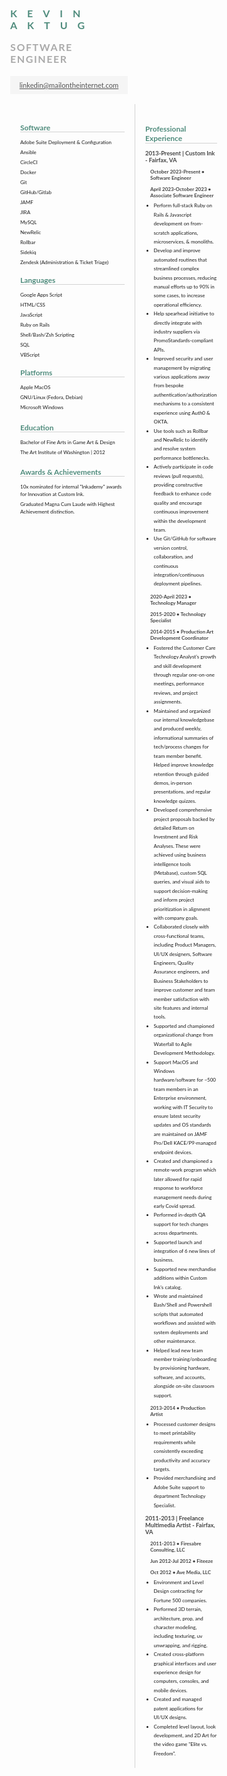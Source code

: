 
[comment]: # (Convert this to PDF using vscode markdown-pdf.  Disable display header footer and include default styles in extension settings.)

<style>
  :root {
    --primary-header  : rgb(80, 140, 125);
    --secondary-header: #aaa;
    --subheading-bg   : #444;
    --subheading-color: #555;
  }

  html {
    box-sizing      : border-box;
  }

  *,
  *::before,
  *::after {
    box-sizing      : inherit;
  }

  body {
    margin          : 0;
    font-size       : 0.5rem;
    font-family     : "Lato", sans-serif!important;
  }

  h1,
  h3,
  h4,
  h5 {
    margin          : 0.5rem 0 0.25rem 0;
    font-weight     : bold;
    color           : var(--subheading-bg);
  }

  h2 {
    color           : var(--primary-header);
    border-bottom   : 1px solid lightgrey;
  }

  h4 {
    margin-left: 0.5rem;
  }

  #header-container {
    display         : flex;
    flex-direction  : column;
    align-items     : center;
  }

  #header-name {
    color           : var(--primary-header);
    letter-spacing  : 1rem;
    text-transform  : uppercase;
    margin          : 0;
    padding         : 0;
    border          : none;
  }

  #header-title {
    color           : var(--secondary-header);
    letter-spacing  : 0.1rem;
    text-transform  : uppercase;
    font-size       : 1rem;
    margin          : 1rem 0 1.1rem 0;
    padding         : 0;
    border          : none;
  }

  #subheader {
    display         : flex;
    justify-content : center;
    margin          : 0 0 1rem 0;
    padding         : 0.5rem 0;
    width           : 100%;
    font-size       : 0.7rem;
    background-color: whitesmoke;
  }

  #subheader a {
    color           : var(--subheading-color);
  }

  #body-container {
    display         : flex;
  }

  #side-panel {
    padding         : 1rem;
    flex            : 0;
    min-width       : 200px;
    display         : flex;
    flex-direction  : column;
    border-right    : 1px solid lightgrey;
    line-height     : 0.75rem;
  }

  #main-content {
    padding         : 1rem;
    flex            : 1;
    display         : flex;
    flex-direction  : column;
    margin-right    : 10px;
  }

  .sidebar-list {
    margin          : 0;
    padding         : 0;
    list-style-type : none;
  }

  .sidebar-list li {
    margin          : 0.25rem 0;
  }

  .details {
    margin          : 0;
    line-height     : 0.9rem;
  }
</style>

<div id="header-container">
  <h1 id="header-name">Kevin Aktug</h1>
  <h1 id="header-title">Software Engineer</h1>
  <p  id="subheader">
    <a href="mailto:linkedin@mailontheinternet.com">linkedin@mailontheinternet.com</a>
  </p>
</div>

<div id="body-container">
  <div id="side-panel">
    <div>
      <h2>Software</h2>
      <ul class="sidebar-list">
        <li>Adobe Suite Deployment & Configuration</li>
        <li>Ansible</li>
        <li>CircleCI</li>
        <li>Docker</li>
        <li>Git</li>
        <li>GitHub/Gitlab</li>
        <li>JAMF</li>
        <li>JIRA</li>
        <li>MySQL</li>
        <li>NewRelic</li>
        <li>Rollbar</li>
        <li>Sidekiq</li>
        <li>Zendesk (Administration & Ticket Triage)</li>
      </ul>
      <h2>Languages</h2>
      <ul class="sidebar-list">
        <li>Google Apps Script</li>
        <li>HTML/CSS</li>
        <li>JavaScript</li>
        <li>Ruby on Rails</li>
        <li>Shell/Bash/Zsh Scripting</li>
        <li>SQL</li>
        <li>VBScript</li>
      </ul>
      <h2>Platforms</h2>
      <ul class="sidebar-list">
        <li>Apple MacOS</li>
        <li>GNU/Linux (Fedora, Debian)</li>
        <li>Microsoft Windows</li>
      </ul>
    </div>
    <div>
      <h2>Education</h2>
      <ul class="sidebar-list">
        <li>Bachelor of Fine Arts in Game Art &amp; Design</li>
        <li>The Art Institute of Washington | 2012</li>
      </ul>
    </div>
    <div>
      <h2>Awards & Achievements</h2>
      <ul class="sidebar-list">
        <li>10x nominated for internal "Inkademy" awards for Innovation at Custom Ink.</li>
        <li>Graduated Magna Cum Laude with Highest Achievement distinction.</li>
      </ul>
    </div>
  </div>
  <div id="main-content">
    <div id="experience">
      <h2>Professional Experience</h2>
      <h3>2013-Present | Custom Ink - Fairfax, VA</h3>
      <h4>October 2023-Present &bullet; Software Engineer</h4>
      <h4>April 2023-October 2023 &bullet; Associate Software Engineer</h4>
      <ul class="details">
        <li>
          Perform full-stack Ruby on Rails & Javascript development on from-scratch applications, microservices, & monoliths.
        </li>
        <li>
          Develop and improve automated routines that streamlined complex business processes, reducing manual efforts up to 90% in some cases, to increase operational efficiency.
        </li>
        <li>
          Help spearhead initiative to directly integrate with industry suppliers via PromoStandards-compliant APIs.
        </li>
        <li>
          Improved security and user management by migrating various applications away from bespoke authentication/authorization mechanisms to a consistent experience using Auth0 & OKTA.
        </li>
        <li>
          Use tools such as Rollbar and NewRelic to identify and resolve system performance bottlenecks.
        </li>
        <li>
          Actively participate in code reviews (pull requests), providing constructive feedback to enhance code quality and encourage continuous improvement within the development team.
        </li>
        <li>
          Use Git/GitHub for software version control, collaboration, and continuous integration/continuous deployment pipelines.
        </li>
      </ul>
      <h4>2020-April 2023 &bullet; Technology Manager</h4>
      <h4>2015-2020 &bullet; Technology Specialist</h4>
      <h4>2014-2015 &bullet; Production Art Development Coordinator</h4>
      <ul class="details">
        <li>
          Fostered the Customer Care Technology Analyst's growth and skill development through regular one-on-one meetings, performance reviews, and project assignments.
        </li>
        <li>
          Maintained and organized our internal knowledgebase and produced weekly, informational summaries of tech/process changes for team member benefit. Helped improve knowledge retention through guided demos, in-person presentations, and regular knowledge quizzes.
        </li>
        <li>
          Developed comprehensive project proposals backed by detailed Return on Investment and Risk Analyses.  These were achieved using business intelligence tools (Metabase), custom SQL queries, and visual aids to support decision-making and inform project prioritization in alignment with company goals.
        </li>
        <li>
          Collaborated closely with cross-functional teams, including Product Managers, UI/UX designers, Software Engineers, Quality Assurance engineers, and Business Stakeholders to improve customer and team member satisfaction with site features and internal tools.
        </li>
        <li>
          Supported and championed organizational change from Waterfall to Agile Development Methodology.
        </li>
        <li>
          Support MacOS and Windows hardware/software for ~500 team members in an Enterprise environment, working with IT Security to ensure latest security updates and OS standards are maintained on JAMF Pro/Dell KACE/P9-managed endpoint devices.
        </li>
        <li>
          Created and championed a remote-work program which later allowed for rapid response to workforce management needs during early Covid spread.
        </li>
        <li>
          Performed in-depth QA support for tech changes across departments.
        </li>
        <li>
          Supported launch and integration of 6 new lines of business.
        </li>
        <li>
          Supported new merchandise additions within Custom Ink's catalog.
        </li>
        <li>
          Wrote and maintained Bash/Shell and Powershell scripts that automated workflows and assisted with system deployments and other maintenance.
        </li>
        <li>
          Helped lead new team member training/onboarding by provisioning hardware, software, and accounts, alongside on-site classroom support.
        </li>
      </ul>
      <h4>2013-2014 &bullet; Production Artist</h4>
      <ul class="details">
        <li>
          Processed customer designs to meet printability requirements while consistently exceeding productivity and accuracy targets.
        </li>
        <li>
          Provided merchandising and Adobe Suite support to department Technology Specialist.
        </li>
      </ul>
      <h3>2011-2013 | Freelance Multimedia Artist - Fairfax, VA</h3>
      <h4>2011-2013 &bullet; Firesabre Consulting, LLC</h4>
      <h4>Jun 2012-Jul 2012 &bullet; Fiteeze</h4>
      <h4>Oct 2012 &bullet; Ave Media, LLC</h4>
      <ul class="details">
        <li>
          Environment and Level Design contracting for Fortune 500 companies.
        </li>
        <li>
          Performed 3D terrain, architecture, prop, and character modeling, including texturing, uv unwrapping, and rigging.
        </li>
        <li>
          Created cross-platform graphical interfaces and user experience design for computers, consoles, and mobile devices.
        </li>
        <li>
          Created and managed patent applications for UI/UX designs.
        </li>
        <li>
          Completed level layout, look development, and 2D Art for the video game "Elite vs. Freedom".
        </li>
      </ul>
    </div>
  </div>
</div>

